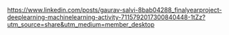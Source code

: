https://www.linkedin.com/posts/gaurav-salvi-8bab04288_finalyearproject-deeplearning-machinelearning-activity-7115792017300840448-1tZz?utm_source=share&utm_medium=member_desktop
